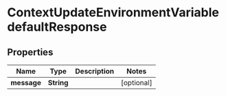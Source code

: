 

# ContextUpdateEnvironmentVariabledefaultResponse


## Properties

| Name | Type | Description | Notes |
|------------ | ------------- | ------------- | -------------|
|**message** | **String** |  |  [optional] |



